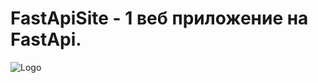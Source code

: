 # FastApiSite - 1 веб приложение на FastApi.
<image src="https://fastapi.tiangolo.com/img/logo-margin/logo-teal.png" alt="Logo">
